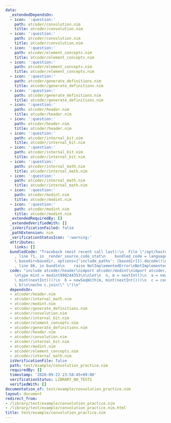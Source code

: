 ```yaml
---
data:
  _extendedDependsOn:
  - icon: ':question:'
    path: atcoder/convolution.nim
    title: atcoder/convolution.nim
  - icon: ':question:'
    path: atcoder/convolution.nim
    title: atcoder/convolution.nim
  - icon: ':question:'
    path: atcoder/element_concepts.nim
    title: atcoder/element_concepts.nim
  - icon: ':question:'
    path: atcoder/element_concepts.nim
    title: atcoder/element_concepts.nim
  - icon: ':question:'
    path: atcoder/generate_definitions.nim
    title: atcoder/generate_definitions.nim
  - icon: ':question:'
    path: atcoder/generate_definitions.nim
    title: atcoder/generate_definitions.nim
  - icon: ':question:'
    path: atcoder/header.nim
    title: atcoder/header.nim
  - icon: ':question:'
    path: atcoder/header.nim
    title: atcoder/header.nim
  - icon: ':question:'
    path: atcoder/internal_bit.nim
    title: atcoder/internal_bit.nim
  - icon: ':question:'
    path: atcoder/internal_bit.nim
    title: atcoder/internal_bit.nim
  - icon: ':question:'
    path: atcoder/internal_math.nim
    title: atcoder/internal_math.nim
  - icon: ':question:'
    path: atcoder/internal_math.nim
    title: atcoder/internal_math.nim
  - icon: ':question:'
    path: atcoder/modint.nim
    title: atcoder/modint.nim
  - icon: ':question:'
    path: atcoder/modint.nim
    title: atcoder/modint.nim
  _extendedRequiredBy: []
  _extendedVerifiedWith: []
  _isVerificationFailed: false
  _pathExtension: nim
  _verificationStatusIcon: ':warning:'
  attributes:
    links: []
  bundledCode: "Traceback (most recent call last):\n  File \"/opt/hostedtoolcache/Python/3.9.6/x64/lib/python3.9/site-packages/onlinejudge_verify/documentation/build.py\"\
    , line 71, in _render_source_code_stat\n    bundled_code = language.bundle(stat.path,\
    \ basedir=basedir, options={'include_paths': [basedir]}).decode()\n  File \"/opt/hostedtoolcache/Python/3.9.6/x64/lib/python3.9/site-packages/onlinejudge_verify/languages/nim.py\"\
    , line 86, in bundle\n    raise NotImplementedError\nNotImplementedError\n"
  code: "include atcoder/header\nimport atcoder/modint\nimport atcoder/convolution\n\
    \ntype mint = modint998244353\n\nlet\n  n, m = nextInt()\n  a = newSeqWith(n,\
    \ mint(nextInt()))\n  b = newSeqWith(m, mint(nextInt()))\n  c = convolution(a,\
    \ b)\n\necho c.join(\" \")\n"
  dependsOn:
  - atcoder/header.nim
  - atcoder/internal_math.nim
  - atcoder/modint.nim
  - atcoder/generate_definitions.nim
  - atcoder/convolution.nim
  - atcoder/internal_bit.nim
  - atcoder/element_concepts.nim
  - atcoder/generate_definitions.nim
  - atcoder/header.nim
  - atcoder/convolution.nim
  - atcoder/internal_bit.nim
  - atcoder/modint.nim
  - atcoder/element_concepts.nim
  - atcoder/internal_math.nim
  isVerificationFile: false
  path: test/example/convolution_practice.nim
  requiredBy: []
  timestamp: '2020-09-22 23:58:45+09:00'
  verificationStatus: LIBRARY_NO_TESTS
  verifiedWith: []
documentation_of: test/example/convolution_practice.nim
layout: document
redirect_from:
- /library/test/example/convolution_practice.nim
- /library/test/example/convolution_practice.nim.html
title: test/example/convolution_practice.nim
---
```

